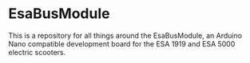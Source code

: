 # EsaBusModule

This is a repository for all things around the EsaBusModule, an Arduino Nano compatible development board for the ESA 1919 and ESA 5000 electric scooters.
